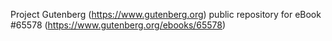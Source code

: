 Project Gutenberg (https://www.gutenberg.org) public repository for
eBook #65578 (https://www.gutenberg.org/ebooks/65578)
